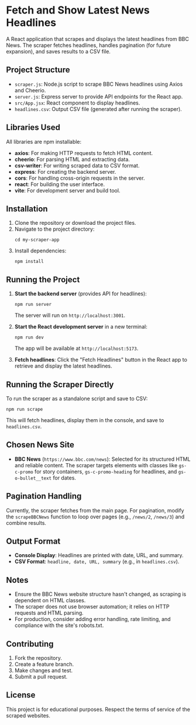 # Fetch and Show Latest News Headlines

A React application that scrapes and displays the latest headlines from BBC News. The scraper fetches headlines, handles pagination (for future expansion), and saves results to a CSV file.

## Project Structure

- `scraper.js`: Node.js script to scrape BBC News headlines using Axios and Cheerio.
- `server.js`: Express server to provide API endpoints for the React app.
- `src/App.jsx`: React component to display headlines.
- `headlines.csv`: Output CSV file (generated after running the scraper).

## Libraries Used

All libraries are npm installable:

- **axios**: For making HTTP requests to fetch HTML content.
- **cheerio**: For parsing HTML and extracting data.
- **csv-writer**: For writing scraped data to CSV format.
- **express**: For creating the backend server.
- **cors**: For handling cross-origin requests in the server.
- **react**: For building the user interface.
- **vite**: For development server and build tool.

## Installation

1. Clone the repository or download the project files.
2. Navigate to the project directory:
   ```
   cd my-scraper-app
   ```
3. Install dependencies:
   ```
   npm install
   ```

## Running the Project

1. **Start the backend server** (provides API for headlines):
   ```
   npm run server
   ```
   The server will run on `http://localhost:3001`.

2. **Start the React development server** in a new terminal:
   ```
   npm run dev
   ```
   The app will be available at `http://localhost:5173`.

3. **Fetch headlines**: Click the "Fetch Headlines" button in the React app to retrieve and display the latest headlines.

## Running the Scraper Directly

To run the scraper as a standalone script and save to CSV:
```
npm run scrape
```
This will fetch headlines, display them in the console, and save to `headlines.csv`.

## Chosen News Site

- **BBC News** (`https://www.bbc.com/news`): Selected for its structured HTML and reliable content. The scraper targets elements with classes like `gs-c-promo` for story containers, `gs-c-promo-heading` for headlines, and `gs-o-bullet__text` for dates.

## Pagination Handling

Currently, the scraper fetches from the main page. For pagination, modify the `scrapeBBCNews` function to loop over pages (e.g., `/news/2`, `/news/3`) and combine results.

## Output Format

- **Console Display**: Headlines are printed with date, URL, and summary.
- **CSV Format**: `headline, date, URL, summary` (e.g., in `headlines.csv`).

## Notes

- Ensure the BBC News website structure hasn't changed, as scraping is dependent on HTML classes.
- The scraper does not use browser automation; it relies on HTTP requests and HTML parsing.
- For production, consider adding error handling, rate limiting, and compliance with the site's robots.txt.

## Contributing

1. Fork the repository.
2. Create a feature branch.
3. Make changes and test.
4. Submit a pull request.

## License

This project is for educational purposes. Respect the terms of service of the scraped websites.
